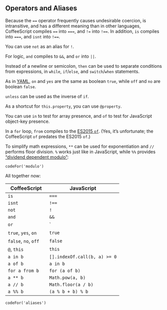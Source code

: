 ## Operators and Aliases

Because the `==` operator frequently causes undesirable coercion, is intransitive, and has a different meaning than in other languages, CoffeeScript compiles `==` into `===`, and `!=` into `!==`. In addition, `is` compiles into `===`, and `isnt` into `!==`.

You can use `not` as an alias for `!`.

For logic, `and` compiles to `&&`, and `or` into `||`.

Instead of a newline or semicolon, `then` can be used to separate conditions from expressions, in `while`, `if`/`else`, and `switch`/`when` statements.

As in [YAML](http://yaml.org/), `on` and `yes` are the same as boolean `true`, while `off` and `no` are boolean `false`.

`unless` can be used as the inverse of `if`.

As a shortcut for `this.property`, you can use `@property`.

You can use `in` to test for array presence, and `of` to test for JavaScript object-key presence.

In a `for` loop, `from` compiles to the [ES2015 `of`](https://developer.mozilla.org/en-US/docs/Web/JavaScript/Reference/Statements/for...of). (Yes, it’s unfortunate; the CoffeeScript `of` predates the ES2015 `of`.)

To simplify math expressions, `**` can be used for exponentiation and `//` performs floor division. `%` works just like in JavaScript, while `%%` provides [“dividend dependent modulo”](https://en.wikipedia.org/wiki/Modulo_operation):

```
codeFor('modulo')
```

All together now:

| CoffeeScript | JavaScript |
| --- | --- |
| `is` | `===` |
| `isnt` | `!==` |
| `not` | `!` |
| `and` | `&&` |
| `or` | `||` |
| `true`, `yes`, `on` | `true` |
| `false`, `no`, `off`&emsp; | `false` |
| `@`, `this` | `this` |
| `a in b` | `[].indexOf.call(b, a) >= 0` |
| `a of b` | `a in b` |
| `for a from b` | `for (a of b)` |
| `a ** b` | `Math.pow(a, b)` |
| `a // b` | `Math.floor(a / b)` |
| `a %% b` | `(a % b + b) % b` |

```
codeFor('aliases')
```
